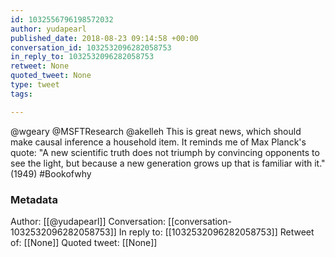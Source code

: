 ```yaml
---
id: 1032556796198572032
author: yudapearl
published_date: 2018-08-23 09:14:58 +00:00
conversation_id: 1032532096282058753
in_reply_to: 1032532096282058753
retweet: None
quoted_tweet: None
type: tweet
tags:

---
```


@wgeary @MSFTResearch @akelleh This is great news, which should make causal inference a household item. It reminds me of  Max Planck's quote: "A new scientific truth does not triumph by convincing opponents to see the light, but because  a new generation grows up that is familiar with it." (1949) #Bookofwhy

### Metadata

Author: [[@yudapearl]]
Conversation: [[conversation-1032532096282058753]]
In reply to: [[1032532096282058753]]
Retweet of: [[None]]
Quoted tweet: [[None]]
